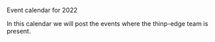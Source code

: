 
Event calendar for 2022

In this calendar we will post the events where the thinp-edge team is present.
